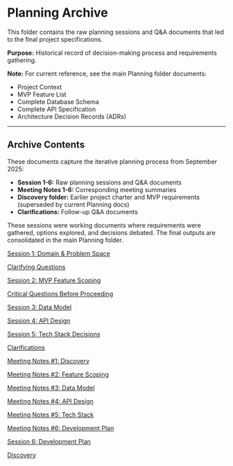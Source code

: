 # Planning Archive

This folder contains the raw planning sessions and Q&A documents that led to the final project specifications.

**Purpose:** Historical record of decision-making process and requirements gathering.

**Note:** For current reference, see the main Planning folder documents:

- Project Context
- MVP Feature List
- Complete Database Schema
- Complete API Specification
- Architecture Decision Records (ADRs)

---

## Archive Contents

These documents capture the iterative planning process from September 2025:

- **Session 1-6:** Raw planning sessions and Q&A documents
- **Meeting Notes 1-6:** Corresponding meeting summaries
- **Discovery folder:** Earlier project charter and MVP requirements (superseded by current Planning docs)
- **Clarifications:** Follow-up Q&A documents

These sessions were working documents where requirements were gathered, options explored, and decisions debated. The final outputs are consolidated in the main Planning folder.

[Session 1: Domain & Problem Space](Planning%20Archive/Session%201%20Domain%20&%20Problem%20Space.md)

[Clarifying Questions](Planning%20Archive/Clarifying%20Questions.md)

[Session 2: MVP Feature Scoping](Planning%20Archive/Session%202%20MVP%20Feature%20Scoping.md)

[Critical Questions Before Proceeding](Planning%20Archive/Critical%20Questions%20Before%20Proceeding.md)

[Session 3: Data Model](Planning%20Archive/Session%203%20Data%20Model.md)

[Session 4: API Design](Planning%20Archive/Session%204%20API%20Design.md)

[Session 5: Tech Stack Decisions](Planning%20Archive/Session%205%20Tech%20Stack%20Decisions.md)

[Clarifications](Planning%20Archive/Clarifications.md)

[Meeting Notes #1: Discovery](Planning%20Archive/Meeting%20Notes%20#1%20Discovery.md)

[Meeting Notes #2: Feature Scoping](Planning%20Archive/Meeting%20Notes%20#2%20Feature%20Scoping.md)

[Meeting Notes #3: Data Model](Planning%20Archive/Meeting%20Notes%20#3%20Data%20Model.md)

[Meeting Notes #4: API Design](Planning%20Archive/Meeting%20Notes%20#4%20API%20Design.md)

[Meeting Notes #5: Tech Stack](Planning%20Archive/Meeting%20Notes%20#5%20Tech%20Stack.md)

[Meeting Notes #6: Development Plan](Planning%20Archive/Meeting%20Notes%20#6%20Development%20Plan.md)

[Session 6: Development Plan](Planning%20Archive/Session%206%20Development%20Plan.md)

[Discovery](Planning%20Archive/Discovery.md)
